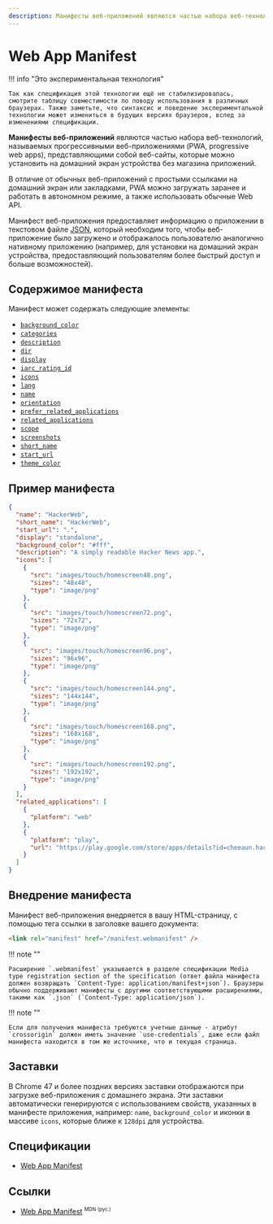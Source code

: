 ```yaml
---
description: Манифесты веб-приложений являются частью набора веб-технологий, называемых прогрессивными веб-приложениями (PWA, progressive web apps), представляющими собой веб-сайты, которые можно установить на домашний экран устройства без магазина приложений.
---
```


# Web App Manifest

!!! info "Это экспериментальная технология"

    Так как спецификация этой технологии ещё не стабилизировалась, смотрите таблицу совместимости по поводу использования в различных браузерах. Также заметьте, что синтаксис и поведение экспериментальной технологии может измениться в будущих версиях браузеров, вслед за изменениями спецификации.

**Манифесты веб-приложений** являются частью набора веб-технологий, называемых прогрессивными веб-приложениями (PWA, progressive web apps), представляющими собой веб-сайты, которые можно установить на домашний экран устройства без магазина приложений.

В отличие от обычных веб-приложений с простыми ссылками на домашний экран или закладками, PWA можно загружать заранее и работать в автономном режиме, а также использовать обычные Web API.

Манифест веб-приложения предоставляет информацию о приложении в текстовом файле [JSON](/javascript/json/), который необходим того, чтобы веб-приложение было загружено и отображалось пользователю аналогично нативному приложению (например, для установки на домашний экран устройства, предоставляющий пользователям более быстрый доступ и больше возможностей).

## Содержимое манифеста

Манифест может содержать следующие элементы:

- [`background_color`](background_color.md)
- [`categories`](categories.md)
- [`description`](description.md)
- [`dir`](dir.md)
- [`display`](display.md)
- [`iarc_rating_id`](iarc_rating_id.md)
- [`icons`](icons.md)
- [`lang`](lang.md)
- [`name`](name.md)
- [`orientation`](orientation.md)
- [`prefer_related_applications`](prefer_related_applications.md)
- [`related_applications`](related_applications.md)
- [`scope`](scope.md)
- [`screenshots`](screenshots.md)
- [`short_name`](short_name.md)
- [`start_url`](start_url.md)
- [`theme_color`](theme_color.md)

## Пример манифеста

```json
{
  "name": "HackerWeb",
  "short_name": "HackerWeb",
  "start_url": ".",
  "display": "standalone",
  "background_color": "#fff",
  "description": "A simply readable Hacker News app.",
  "icons": [
    {
      "src": "images/touch/homescreen48.png",
      "sizes": "48x48",
      "type": "image/png"
    },
    {
      "src": "images/touch/homescreen72.png",
      "sizes": "72x72",
      "type": "image/png"
    },
    {
      "src": "images/touch/homescreen96.png",
      "sizes": "96x96",
      "type": "image/png"
    },
    {
      "src": "images/touch/homescreen144.png",
      "sizes": "144x144",
      "type": "image/png"
    },
    {
      "src": "images/touch/homescreen168.png",
      "sizes": "168x168",
      "type": "image/png"
    },
    {
      "src": "images/touch/homescreen192.png",
      "sizes": "192x192",
      "type": "image/png"
    }
  ],
  "related_applications": [
    {
      "platform": "web"
    },
    {
      "platform": "play",
      "url": "https://play.google.com/store/apps/details?id=cheeaun.hackerweb"
    }
  ]
}
```

## Внедрение манифеста

Манифест веб-приложения внедряется в вашу HTML-страницу, с помощью тега ссылки в заголовке вашего документа:

```html
<link rel="manifest" href="/manifest.webmanifest" />
```

!!! note ""

    Расширение `.webmanifest` указывается в разделе спецификации Media type registration section of the specification (ответ файла манифеста должен возвращать `Content-Type: application/manifest+json`). Браузеры обычно поддерживают манифесты с другими соответствующими расширениями, такими как `.json` (`Content-Type: application/json`).

!!! note ""

    Если для получения манифеста требуются учетные данные - атрибут `crossorigin` должен иметь значение `use-credentials`, даже если файл манифеста находится в том же источнике, что и текущая страница.

## Заставки

В Chrome 47 и более поздних версиях заставки отображаются при загрузке веб-приложения с домашнего экрана. Эти заставки автоматически генерируются с использованием свойств, указанных в манифесте приложения, например: `name`, `background_color` и иконки в массиве `icons`, которые ближе к `128dpi` для устройства.

## Спецификации

- [Web App Manifest](https://w3c.github.io/manifest/)

## Ссылки

- [Web App Manifest](https://developer.mozilla.org/ru/docs/Web/Manifest) <sup><small>MDN (рус.)</small></sup>
